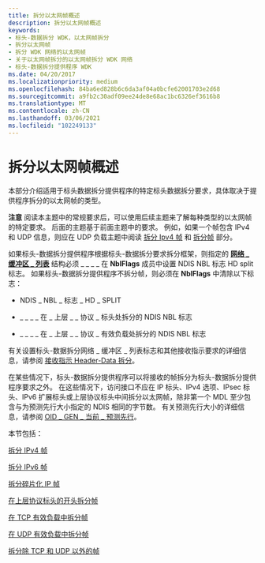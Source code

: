 ```yaml
---
title: 拆分以太网帧概述
description: 拆分以太网帧概述
keywords:
- 标头-数据拆分 WDK，以太网帧拆分
- 拆分以太网帧
- 拆分 WDK 网络的以太网帧
- 关于以太网帧拆分的以太网帧拆分 WDK 网络
- 标头-数据拆分提供程序 WDK
ms.date: 04/20/2017
ms.localizationpriority: medium
ms.openlocfilehash: 84ba6ed828b6c6da3af04a0bcfe62001703e2d68
ms.sourcegitcommit: a9fb2c30adf09ee24de8e68ac1bc6326ef3616b8
ms.translationtype: MT
ms.contentlocale: zh-CN
ms.lasthandoff: 03/06/2021
ms.locfileid: "102249133"
---
```

# <a name="splitting-ethernet-frames-overview"></a>拆分以太网帧概述

本部分介绍适用于标头数据拆分提供程序的特定标头数据拆分要求，具体取决于提供程序拆分的以太网帧的类型。

**注意**  阅读本主题中的常规要求后，可以使用后续主题来了解每种类型的以太网帧的特定要求。 后面的主题基于前面主题中的要求。 例如，如果一个帧包含 IPv4 和 UDP 信息，则应在 UDP 负载主题中阅读 [拆分 Ipv4 帧](splitting-ipv4-frames.md) 和 [拆分帧](splitting-frames-at-the-udp-payload.md) 部分。

 

如果标头-数据拆分提供程序根据标头-数据拆分要求拆分框架，则指定的 [**网络 \_ 缓冲区 \_ 列表**](/windows-hardware/drivers/ddi/nbl/ns-nbl-net_buffer_list) 结构必须 \_ \_ \_ \_ 在 **NblFlags** 成员中设置 NDIS NBL 标志 HD split 标志。 如果标头-数据拆分提供程序不拆分帧，则必须在 **NblFlags** 中清除以下标志：

-   NDIS \_ NBL \_ 标志 \_ HD \_ SPLIT

-   \_ \_ \_ \_ 在 \_ 上层 \_ \_ 协议 \_ 标头处拆分的 NDIS NBL 标志

-   \_ \_ \_ \_ 在 \_ 上层 \_ \_ 协议 \_ 有效负载处拆分的 NDIS NBL 标志

有关设置标头-数据拆分网络 \_ 缓冲区 \_ 列表标志和其他接收指示要求的详细信息，请参阅 [接收指示 Header-Data 拆分](receive-indications-with-header-data-split.md)。

在某些情况下，标头-数据拆分提供程序可以将接收的帧拆分为标头-数据拆分提供程序要求之外。 在这些情况下，访问接口不应在 IP 标头、IPv4 选项、IPsec 标头、IPv6 扩展标头或上层协议标头中间拆分以太网帧，除非第一个 MDL 至少包含与为预测先行大小指定的 NDIS 相同的字节数。 有关预测先行大小的详细信息，请参阅 [OID \_ GEN \_ 当前 \_ 预测先行](./oid-gen-current-lookahead.md)。

本节包括：

[拆分 IPv4 帧](splitting-ipv4-frames.md)

[拆分 IPv6 帧](splitting-ipv6-frames.md)

[拆分碎片化 IP 帧](splitting-fragmented-ip-frames.md)

[在上层协议标头的开头拆分帧](splitting-frames-at-the-beginning-of-the-upper-layer-protocol-headers.md)

[在 TCP 有效负载中拆分帧](splitting-frames-at-the-tcp-payload.md)

[在 UDP 有效负载中拆分帧](splitting-frames-at-the-udp-payload.md)

[拆分除 TCP 和 UDP 以外的帧](splitting-icmp-frames-and-other-upper-layer-protocol-frames.md)

 

